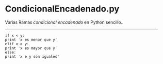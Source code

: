 # CondicionalEncadenado.py
Varias Ramas *condicional encadenado* en Python sencillo..

<hr>


```
if x < y:
print 'x es menor que y'
elif x > y:
print 'x es mayor que y'
else:
print 'x e y son iguales'
```
